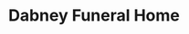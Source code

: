 ---
title: "Dabney Funeral Home"
url: /hanover-county/dabney-funeral-home/
shop: funeral directors
---